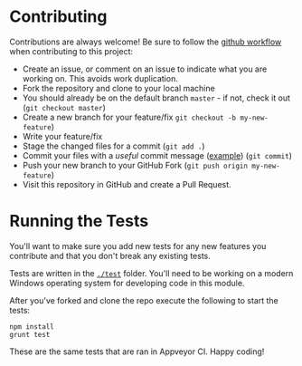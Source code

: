 # Contributing

Contributions are always welcome! Be sure to follow the [github workflow](https://guides.github.com/introduction/flow/) when contributing to this project:

* Create an issue, or comment on an issue to indicate what you are working on. This avoids work duplication.
* Fork the repository and clone to your local machine
* You should already be on the default branch `master` - if not, check it out (`git checkout master`)
* Create a new branch for your feature/fix `git checkout -b my-new-feature`)
* Write your feature/fix
* Stage the changed files for a commit (`git add .`)
* Commit your files with a *useful* commit message ([example](https://github.com/Azure/azure-quickstart-templates/commit/53699fed9983d4adead63d9182566dec4b8430d4)) (`git commit`)
* Push your new branch to your GitHub Fork (`git push origin my-new-feature`)
* Visit this repository in GitHub and create a Pull Request.

# Running the Tests

You'll want to make sure you add new tests for any new features you contribute and that you don't break any existing tests.

Tests are written in the [`./test`](./test) folder. You'll need to be working on a modern Windows operating system for developing
code in this module.

After you've forked and clone the repo execute the following to start the tests:

```
npm install
grunt test
```

These are the same tests that are ran in Appveyor CI. Happy coding!